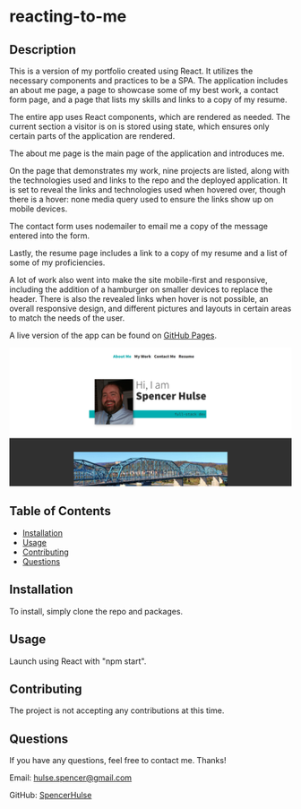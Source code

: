 # reacting-to-me

## Description

This is a version of my portfolio created using React. It utilizes the necessary components and practices to be a SPA. The application includes an about me page, a page to showcase some of my best work, a contact form page, and a page that lists my skills and links to a copy of my resume.

The entire app uses React components, which are rendered as needed. The current section a visitor is on is stored using state, which ensures only certain parts of the application are rendered.

The about me page is the main page of the application and introduces me.

On the page that demonstrates my work, nine projects are listed, along with the technologies used and links to the repo and the deployed application. It is set to reveal the links and technologies used when hovered over, though there is a hover: none media query used to ensure the links show up on mobile devices.

The contact form uses nodemailer to email me a copy of the message entered into the form.

Lastly, the resume page includes a link to a copy of my resume and a list of some of my proficiencies.

A lot of work also went into make the site mobile-first and responsive, including the addition of a hamburger on smaller devices to replace the header. There is also the revealed links when hover is not possible, an overall responsive design, and different pictures and layouts in certain areas to match the needs of the user.

A live version of the app can be found on [GitHub Pages](https://spencerhulse.github.io/reacting-to-me/).

![alt text](./client/assets/screenshot.png)

## Table of Contents

- [Installation](#installation)
- [Usage](#usage)
- [Contributing](#contributing)
- [Questions](#questions)

## Installation

To install, simply clone the repo and packages.

## Usage

Launch using React with "npm start".

## Contributing

The project is not accepting any contributions at this time.

## Questions

If you have any questions, feel free to contact me. Thanks!

Email: hulse.spencer@gmail.com

GitHub: [SpencerHulse](https://github.com/SpencerHulse)
